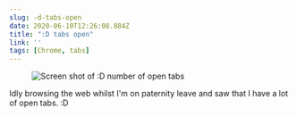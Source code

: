 ```yaml
---
slug: -d-tabs-open
date: 2020-06-10T12:26:08.884Z
title: ":D tabs open"
link: ''
tags: [Chrome, tabs]
---
```


<figure><img src="/images/2020-06-10--d-tabs-ooen-0.jpeg" alt="Screen shot of :D number of open tabs"></figure>

Idly browsing the web whilst I'm on paternity leave and saw that I have a lot of open tabs. :D


